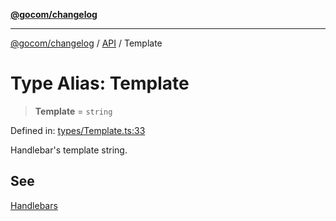 [**@gocom/changelog**](../README.md)

***

[@gocom/changelog](../README.md) / [API](../Public/API.md) / Template

# Type Alias: Template

> **Template** = `string`

Defined in: [types/Template.ts:33](https://github.com/gocom/changelog/blob/32bb28ae14050ef6844283da2cd05b4dcbd93886/src/types/Template.ts#L33)

Handlebar's template string.

## See

[Handlebars](https://handlebarsjs.com/)
